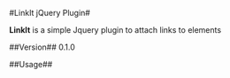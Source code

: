 #LinkIt jQuery Plugin#

**LinkIt** is a simple Jquery plugin to attach links to elements

##Version##
0.1.0

##Usage##
    <script>

##Vendors##
jQuery - [http://jquery.com](http://jquery.com)

##License##
MIT License